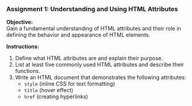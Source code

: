 ### **Assignment 1: Understanding and Using HTML Attributes**  
**Objective:**  
Gain a fundamental understanding of HTML attributes and their role in defining the behavior and appearance of HTML elements.  

**Instructions:**  
1. Define what HTML attributes are and explain their purpose.  
2. List at least five commonly used HTML attributes and describe their functions.  
3. Write an HTML document that demonstrates the following attributes:  
   - `style` (inline CSS for text formatting)  
   - `title` (hover effect)  
   - `href` (creating hyperlinks)  